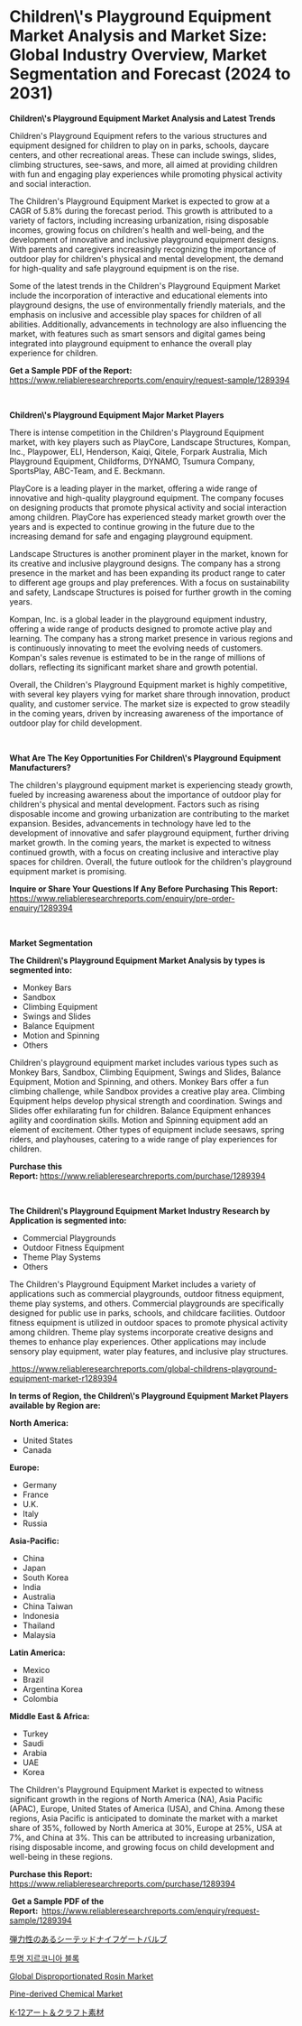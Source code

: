 <p><h1>Children\'s Playground Equipment Market Analysis and Market Size: Global Industry Overview, Market Segmentation and Forecast (2024 to 2031)</h1></p><p><strong>Children\'s Playground Equipment Market Analysis and Latest Trends</strong></p>
<p><p>Children's Playground Equipment refers to the various structures and equipment designed for children to play on in parks, schools, daycare centers, and other recreational areas. These can include swings, slides, climbing structures, see-saws, and more, all aimed at providing children with fun and engaging play experiences while promoting physical activity and social interaction.</p><p>The Children's Playground Equipment Market is expected to grow at a CAGR of 5.8% during the forecast period. This growth is attributed to a variety of factors, including increasing urbanization, rising disposable incomes, growing focus on children's health and well-being, and the development of innovative and inclusive playground equipment designs. With parents and caregivers increasingly recognizing the importance of outdoor play for children's physical and mental development, the demand for high-quality and safe playground equipment is on the rise.</p><p>Some of the latest trends in the Children's Playground Equipment Market include the incorporation of interactive and educational elements into playground designs, the use of environmentally friendly materials, and the emphasis on inclusive and accessible play spaces for children of all abilities. Additionally, advancements in technology are also influencing the market, with features such as smart sensors and digital games being integrated into playground equipment to enhance the overall play experience for children.</p></p>
<p><strong>Get a Sample PDF of the Report:&nbsp;</strong> <a href="https://www.reliableresearchreports.com/enquiry/request-sample/1289394">https://www.reliableresearchreports.com/enquiry/request-sample/1289394</a></p>
<p>&nbsp;</p>
<p><strong>Children\'s Playground Equipment Major Market Players</strong></p>
<p><p>There is intense competition in the Children's Playground Equipment market, with key players such as PlayCore, Landscape Structures, Kompan, Inc., Playpower, ELI, Henderson, Kaiqi, Qitele, Forpark Australia, Mich Playground Equipment, Childforms, DYNAMO, Tsumura Company, SportsPlay, ABC-Team, and E. Beckmann.</p><p>PlayCore is a leading player in the market, offering a wide range of innovative and high-quality playground equipment. The company focuses on designing products that promote physical activity and social interaction among children. PlayCore has experienced steady market growth over the years and is expected to continue growing in the future due to the increasing demand for safe and engaging playground equipment.</p><p>Landscape Structures is another prominent player in the market, known for its creative and inclusive playground designs. The company has a strong presence in the market and has been expanding its product range to cater to different age groups and play preferences. With a focus on sustainability and safety, Landscape Structures is poised for further growth in the coming years.</p><p>Kompan, Inc. is a global leader in the playground equipment industry, offering a wide range of products designed to promote active play and learning. The company has a strong market presence in various regions and is continuously innovating to meet the evolving needs of customers. Kompan's sales revenue is estimated to be in the range of millions of dollars, reflecting its significant market share and growth potential.</p><p>Overall, the Children's Playground Equipment market is highly competitive, with several key players vying for market share through innovation, product quality, and customer service. The market size is expected to grow steadily in the coming years, driven by increasing awareness of the importance of outdoor play for child development.</p></p>
<p>&nbsp;</p>
<p><strong>What Are The Key Opportunities For Children\'s Playground Equipment Manufacturers?</strong></p>
<p><p>The children's playground equipment market is experiencing steady growth, fueled by increasing awareness about the importance of outdoor play for children's physical and mental development. Factors such as rising disposable income and growing urbanization are contributing to the market expansion. Besides, advancements in technology have led to the development of innovative and safer playground equipment, further driving market growth. In the coming years, the market is expected to witness continued growth, with a focus on creating inclusive and interactive play spaces for children. Overall, the future outlook for the children's playground equipment market is promising.</p></p>
<p><strong>Inquire or Share Your Questions If Any Before Purchasing This Report:</strong> <a href="https://www.reliableresearchreports.com/enquiry/pre-order-enquiry/1289394">https://www.reliableresearchreports.com/enquiry/pre-order-enquiry/1289394</a></p>
<p>&nbsp;</p>
<p><strong>Market Segmentation</strong></p>
<p><strong>The Children\'s Playground Equipment Market Analysis by types is segmented into:</strong></p>
<p><ul><li>Monkey Bars</li><li>Sandbox</li><li>Climbing Equipment</li><li>Swings and Slides</li><li>Balance Equipment</li><li>Motion and Spinning</li><li>Others</li></ul></p>
<p><p>Children's playground equipment market includes various types such as Monkey Bars, Sandbox, Climbing Equipment, Swings and Slides, Balance Equipment, Motion and Spinning, and others. Monkey Bars offer a fun climbing challenge, while Sandbox provides a creative play area. Climbing Equipment helps develop physical strength and coordination. Swings and Slides offer exhilarating fun for children. Balance Equipment enhances agility and coordination skills. Motion and Spinning equipment add an element of excitement. Other types of equipment include seesaws, spring riders, and playhouses, catering to a wide range of play experiences for children.</p></p>
<p><strong>Purchase this Report:&nbsp;</strong><a href="https://www.reliableresearchreports.com/purchase/1289394">https://www.reliableresearchreports.com/purchase/1289394</a></p>
<p>&nbsp;</p>
<p><strong>The Children\'s Playground Equipment Market Industry Research by Application is segmented into:</strong></p>
<p><ul><li>Commercial Playgrounds</li><li>Outdoor Fitness Equipment</li><li>Theme Play Systems</li><li>Others</li></ul></p>
<p><p>The Children's Playground Equipment Market includes a variety of applications such as commercial playgrounds, outdoor fitness equipment, theme play systems, and others. Commercial playgrounds are specifically designed for public use in parks, schools, and childcare facilities. Outdoor fitness equipment is utilized in outdoor spaces to promote physical activity among children. Theme play systems incorporate creative designs and themes to enhance play experiences. Other applications may include sensory play equipment, water play features, and inclusive play structures.</p></p>
<p><a href="https://www.reliableresearchreports.com/global-childrens-playground-equipment-market-r1289394">&nbsp;https://www.reliableresearchreports.com/global-childrens-playground-equipment-market-r1289394</a></p>
<p><strong>In terms of Region, the Children\'s Playground Equipment Market Players available by Region are:</strong></p>
<p>
    <p> <strong> North America: </strong>
        <ul>
            <li>United States</li>
            <li>Canada</li>
        </ul>
        </p> 
    <p> <strong> Europe: </strong>
        <ul>
            <li>Germany</li>
            <li>France</li>
            <li>U.K.</li>
            <li>Italy</li>
            <li>Russia</li>
        </ul>
        </p> 
    <p> <strong> Asia-Pacific: </strong>
        <ul>
            <li>China</li>
            <li>Japan</li>
            <li>South Korea</li>
            <li>India</li>
            <li>Australia</li>
            <li>China Taiwan</li>
            <li>Indonesia</li>
            <li>Thailand</li>
            <li>Malaysia</li>
        </ul>
        </p> 
    <p> <strong> Latin America: </strong>
        <ul>
            <li>Mexico</li>
            <li>Brazil</li>
            <li>Argentina Korea</li>
            <li>Colombia</li>
        </ul>
        </p> 
    <p> <strong> Middle East & Africa: </strong>
        <ul>
            <li>Turkey</li>
            <li>Saudi</li>
            <li>Arabia</li>
            <li>UAE</li>
            <li>Korea</li>
        </ul>
    </p>
    </p>
<p><p>The Children's Playground Equipment Market is expected to witness significant growth in the regions of North America (NA), Asia Pacific (APAC), Europe, United States of America (USA), and China. Among these regions, Asia Pacific is anticipated to dominate the market with a market share of 35%, followed by North America at 30%, Europe at 25%, USA at 7%, and China at 3%. This can be attributed to increasing urbanization, rising disposable income, and growing focus on child development and well-being in these regions.</p></p>
<p><strong>Purchase this Report: </strong><a href="https://www.reliableresearchreports.com/purchase/1289394">https://www.reliableresearchreports.com/purchase/1289394</a></p>
<p>&nbsp;<strong>Get a Sample PDF of the Report:&nbsp;&nbsp;</strong><a href="https://www.reliableresearchreports.com/enquiry/request-sample/1289394">https://www.reliableresearchreports.com/enquiry/request-sample/1289394</a></p>
<p><strong></strong></p>
<p><p><a href="https://github.com/KenyonJohns/Market-Research-Report-List-1/blob/main/4539144117452.md">弾力性のあるシーテッドナイフゲートバルブ</a></p><p><a href="https://medium.com/@estelwisozk1/%ED%88%AC%EB%AA%85-%EC%A7%80%EB%A5%B4%EC%BD%94%EB%8B%88%EC%95%84-%EB%B8%94%EB%A1%9D-%EC%8B%9C%EC%9E%A5%EC%9D%98-%EC%8B%A0%ED%9D%A5-%ED%8A%B8%EB%A0%8C%EB%93%9C%EC%99%80-%ED%96%A5%ED%9B%84-%EC%A0%84%EB%A7%9D%EC%9D%80-2024%EB%85%84%EB%B6%80%ED%84%B0-2031%EB%85%84%EA%B9%8C%EC%A7%80%EC%9E%85%EB%8B%88%EB%8B%A4-30470be8f04a">투명 지르코니아 블록</a></p><p><a href="https://github.com/JuliaFadel1922/Market-Research-Report-List-1/blob/main/global-disproportionated-rosin-market.md">Global Disproportionated Rosin Market</a></p><p><a href="https://github.com/faniayasa/Market-Research-Report-List-1/blob/main/pine-derived-chemical-market.md">Pine-derived Chemical Market</a></p><p><a href="https://medium.com/@mzurpwxu46/k-12%E8%8A%B8%E8%A1%93%E3%81%A8%E5%B7%A5%E8%8A%B8%E6%9D%90%E6%96%99%E7%94%A3%E6%A5%AD%E3%81%AB%E9%96%A2%E3%81%99%E3%82%8B%E6%B4%9E%E5%AF%9F-2031%E5%B9%B4%E3%81%BE%E3%81%A7%E3%81%AE%E5%B8%82%E5%A0%B4%E9%87%91%E8%9E%8D%E7%8A%B6%E6%B3%81-%E5%B8%82%E5%A0%B4%E8%A6%8F%E6%A8%A1-%E3%81%8A%E3%82%88%E3%81%B3%E5%8F%8E%E7%9B%8A%E5%88%86%E6%9E%90-abc60b235b4f">K-12アート＆クラフト素材</a></p></p>